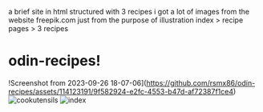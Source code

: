 a brief site in html structured with 3 recipes
i got a lot of images from the website freepik.com just from the purpose of illustration
index > recipe pages > 3 recipes
# odin-recipes!
!Screenshot from 2023-09-26 18-07-06](https://github.com/rsmx86/odin-recipes/assets/114123191/9f582924-e2fc-4553-b47d-af72387f1ce4)
![cookutensils](https://github.com/rsmx86/odin-recipes/assets/114123191/ecc90a43-315b-4c8f-836b-b071f832ef98)
![index](https://github.com/rsmx86/odin-recipes/assets/114123191/8d8611ea-38df-4ef7-9d4e-ab0bfaaf614f)
